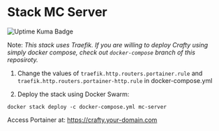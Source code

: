 # Stack MC Server

![Uptime Kuma Badge](https://uptime-kuma.edj-labs.com/api/badge/36/status)

Note: <i>This stack uses Traefik. If you are willing to deploy Crafty using simply docker compose, check out `docker-compose` branch of this reposiroty.</i>

1. Change the values of `traefik.http.routers.portainer.rule` and `traefik.http.routers.portainer-http.rule` in docker-compose.yml


2. Deploy the stack using Docker Swarm:

```
docker stack deploy -c docker-compose.yml mc-server
```

Access Portainer at: https://crafty.your-domain.com
